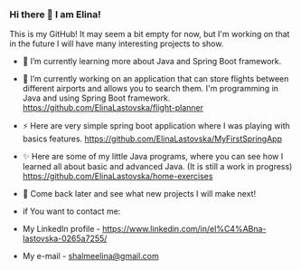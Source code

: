### Hi there 👋 I am Elina!

This is my GitHub!
It may seem a bit empty for now, but I'm working on that in the future I will have many interesting projects to show.


- 🌱 I’m currently learning more about Java and Spring Boot framework.

- 🔭 I’m currently working on an application that can store flights between different airports and allows you to search them.
I'm programming in Java and using Spring Boot framework. 
https://github.com/ElinaLastovska/flight-planner

- :zap: Here are very simple spring boot application where I was playing with basics features.
https://github.com/ElinaLastovska/MyFirstSpringApp

- ✨ Here are some of my little Java programs, where you can see how I learned all about basic and advanced Java. (It is still a work in progress)
https://github.com/ElinaLastovska/home-exercises

- :sunflower: Come back later and see what new projects I will make next!

- if You want to contact me:
- My LinkedIn profile - https://www.linkedin.com/in/el%C4%ABna-lastovska-0265a7255/
- My e-mail - shalmeelina@gmail.com
